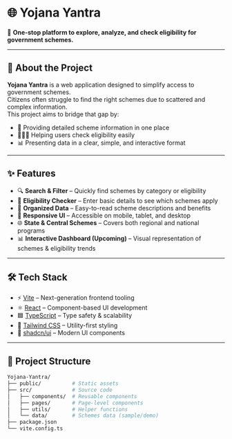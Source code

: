 # 🌐 Yojana Yantra

📌 **One-stop platform to explore, analyze, and check eligibility for government schemes.**

---

## 🚀 About the Project
**Yojana Yantra** is a web application designed to simplify access to government schemes.  
Citizens often struggle to find the right schemes due to scattered and complex information.  
This project aims to bridge that gap by:

- 📑 Providing detailed scheme information in one place  
- 🧑‍🤝‍🧑 Helping users check eligibility easily  
- 📊 Presenting data in a clear, simple, and interactive format  

---

## ✨ Features
- 🔍 **Search & Filter** – Quickly find schemes by category or eligibility  
- 📝 **Eligibility Checker** – Enter basic details to see which schemes apply  
- 📂 **Organized Data** – Easy-to-read scheme descriptions and benefits  
- 📱 **Responsive UI** – Accessible on mobile, tablet, and desktop  
- 🌐 **State & Central Schemes** – Covers both regional and national programs  
- 📊 **Interactive Dashboard (Upcoming)** – Visual representation of schemes & eligibility trends  

---

## 🛠️ Tech Stack
- ⚡ [Vite](https://vitejs.dev/) – Next-generation frontend tooling  
- ⚛️ [React](https://react.dev/) – Component-based UI development  
- 🟦 [TypeScript](https://www.typescriptlang.org/) – Type safety & scalability  
- 🎨 [Tailwind CSS](https://tailwindcss.com/) – Utility-first styling  
- 🧩 [shadcn/ui](https://ui.shadcn.com/) – Modern UI components  

---

## 📂 Project Structure
```bash
Yojana-Yantra/
├── public/          # Static assets
├── src/             # Source code
│   ├── components/  # Reusable components
│   ├── pages/       # Page-level components
│   ├── utils/       # Helper functions
│   └── data/        # Schemes data (sample/demo)
├── package.json
└── vite.config.ts
